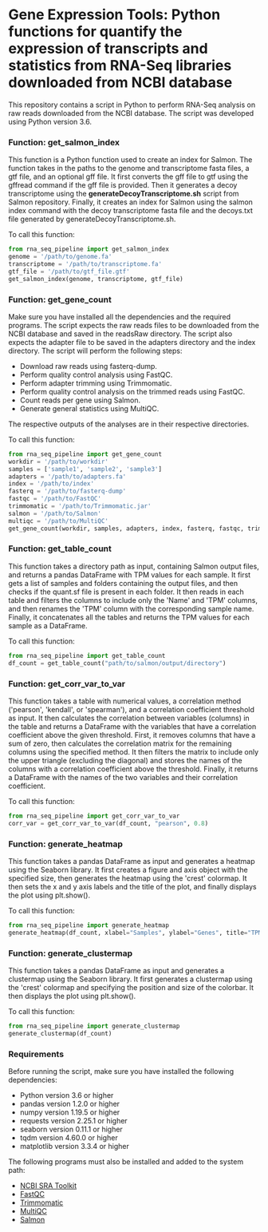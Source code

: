 # Gene Expression Tools: Python functions for quantify the expression of transcripts  and statistics from RNA-Seq libraries downloaded from NCBI database
This repository contains a script in Python to perform RNA-Seq analysis on raw reads downloaded from the NCBI database. The script was developed using Python version 3.6.

### Function: get_salmon_index

This function is a Python function used to create an index for Salmon. The function takes in the paths to the genome and transcriptome fasta files, a gtf file, and an optional gff file. It first converts the gff file to gtf using the gffread command if the gff file is provided. Then it generates a decoy transcriptome using the **generateDecoyTranscriptome.sh** script from Salmon repository. Finally, it creates an index for Salmon using the salmon index command with the decoy transcriptome fasta file and the decoys.txt file generated by generateDecoyTranscriptome.sh.

To call this function:

```python
from rna_seq_pipeline import get_salmon_index
genome = '/path/to/genome.fa'
transcriptome = '/path/to/transcriptome.fa'
gtf_file = '/path/to/gtf_file.gtf'
get_salmon_index(genome, transcriptome, gtf_file)
```

### Function: get_gene_count
Make sure you have installed all the dependencies and the required programs. The script expects the raw reads files to be downloaded from the NCBI database and saved in the readsRaw directory. The script also expects the adapter file to be saved in the adapters directory and the index directory.
The script will perform the following steps:

- Download raw reads using fasterq-dump.
- Perform quality control analysis using FastQC.
- Perform adapter trimming using Trimmomatic.
- Perform quality control analysis on the trimmed reads using FastQC.
- Count reads per gene using Salmon.
- Generate general statistics using MultiQC.

The respective outputs of the analyses are in their respective directories.

To call this function:
```python
from rna_seq_pipeline import get_gene_count
workdir = '/path/to/workdir'
samples = ['sample1', 'sample2', 'sample3']
adapters = '/path/to/adapters.fa'
index = '/path/to/index'
fasterq = '/path/to/fasterq-dump'
fastqc = '/path/to/FastQC'
trimmomatic = '/path/to/Trimmomatic.jar'
salmon = '/path/to/Salmon'
multiqc = '/path/to/MultiQC'
get_gene_count(workdir, samples, adapters, index, fasterq, fastqc, trimmomatic, salmon, multiqc)
```

### Function: get_table_count

This function takes a directory path as input, containing Salmon output files, and returns a pandas DataFrame with TPM values for each sample. It first gets a list of samples and folders containing the output files, and then checks if the quant.sf file is present in each folder. It then reads in each table and filters the columns to include only the 'Name' and 'TPM' columns, and then renames the 'TPM' column with the corresponding sample name. Finally, it concatenates all the tables and returns the TPM values for each sample as a DataFrame.

To call this function:
```python
from rna_seq_pipeline import get_table_count
df_count = get_table_count("path/to/salmon/output/directory")
```

### Function: get_corr_var_to_var

This function takes a table with numerical values, a correlation method ('pearson', 'kendall', or 'spearman'), and a correlation coefficient threshold as input. It then calculates the correlation between variables (columns) in the table and returns a DataFrame with the variables that have a correlation coefficient above the given threshold. First, it removes columns that have a sum of zero, then calculates the correlation matrix for the remaining columns using the specified method. It then filters the matrix to include only the upper triangle (excluding the diagonal) and stores the names of the columns with a correlation coefficient above the threshold. Finally, it returns a DataFrame with the names of the two variables and their correlation coefficient.

To call this function:
```python
from rna_seq_pipeline import get_corr_var_to_var
corr_var = get_corr_var_to_var(df_count, "pearson", 0.8)
```

### Function: generate_heatmap

This function takes a pandas DataFrame as input and generates a heatmap using the Seaborn library. It first creates a figure and axis object with the specified size, then generates the heatmap using the 'crest' colormap. It then sets the x and y axis labels and the title of the plot, and finally displays the plot using plt.show().

To call this function:
```python
from rna_seq_pipeline import generate_heatmap
generate_heatmap(df_count, xlabel="Samples", ylabel="Genes", title="TPM Heatmap")
```

### Function: generate_clustermap

This function takes a pandas DataFrame as input and generates a clustermap using the Seaborn library. It first generates a clustermap using the 'crest' colormap and specifying the position and size of the colorbar. It then displays the plot using plt.show().

To call this function:
```python
from rna_seq_pipeline import generate_clustermap
generate_clustermap(df_count)
```

### Requirements
Before running the script, make sure you have installed the following dependencies:

- Python version 3.6 or higher
- pandas version 1.2.0 or higher
- numpy version 1.19.5 or higher
- requests version 2.25.1 or higher
- seaborn version 0.11.1 or higher
- tqdm version 4.60.0 or higher
- matplotlib version 3.3.4 or higher

The following programs must also be installed and added to the system path:

- [NCBI SRA Toolkit](https://github.com/ncbi/sra-tools/wiki)
- [FastQC](https://www.bioinformatics.babraham.ac.uk/projects/fastqc/)
- [Trimmomatic](https://github.com/usadellab/Trimmomatic)
- [MultiQC](https://multiqc.info/)
- [Salmon](https://combine-lab.github.io/salmon/)
